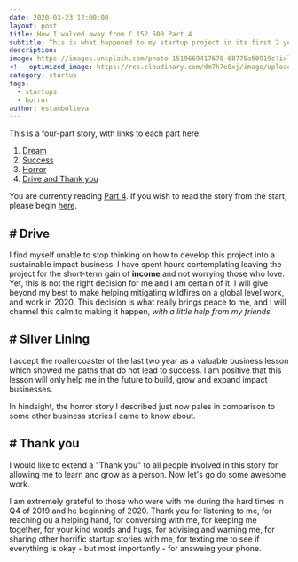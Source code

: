 ```yaml
---
date: 2020-03-23 12:00:00
layout: post
title: How I walked away from € 152 500 Part 4
subtitle: This is what happened to my startup project in its first 2 years of existence.
description: 
image: https://images.unsplash.com/photo-1519669417670-68775a50919c?ixlib=rb-1.2.1&auto=format&fit=crop&w=1051&q=80
<!-- optimized_image: https://res.cloudinary.com/dm7h7e8xj/image/upload/c_scale,w_380/v1559825288/theme17_nlndhx.jpg -->
category: startup
tags:
  - startups
  - horror
author: estambolieva
---
```


This is a four-part story, with links to each part here:
1. [Dream](http://katstam.com/how-i-walked_away-from-eur-152500/)
2. [Success](http://katstam.com/how-i-walked_away-from-eur-152500-part-2/)
3. [Horror](http://katstam.com/how-i-walked_away-from-eur-152500-part-3/)
4. [Drive and Thank you](http://katstam.com/how-i-walked_away-from-eur-152500-part-4/)

You are currently reading [Part 4](http://katstam.com/how-i-walked_away-from-eur-152500-part-4/). If you wish to read the story from the start, please begin [here](http://katstam.com/how-i-walked_away-from-eur-152500/).


## # Drive

I find myself unable to stop thinking on how to develop this project into a sustainable impact business. I have spent hours contemplating leaving the project for the short-term gain of **income** and not worrying those who love. Yet, this is not the right decision for me and I am certain of it. I will give beyond my best to make helping mitigating wildfires on a global level work, and work in 2020. This decision is what really brings peace to me, and I will channel this calm to making it happen, *with a little help from my friends.*

## # Silver Lining

I accept the roallercoaster of the last two year as a valuable business lesson which showed me paths that do not lead to success. I am positive that this lesson will only help me in the future to build, grow and expand impact businesses. 

In hindsight, the horror story I described just now pales in comparison to some other business stories I came to know about. 

## # Thank you

I would like to extend a "Thank you" to all people involved in this story for allowing me to learn and grow as a person. Now let's go do some awesome work.

I am extremely grateful to those who were with me during the hard times in Q4 of 2019 and he beginning of 2020. Thank you for listening to me, for reaching ou a helping hand, for conversing with me, for keeping me together, for your kind words and hugs, for advising and warning me, for sharing other horrific startup stories with me, for texting me to see if everything is okay - but most importantly - for answeing your phone.
